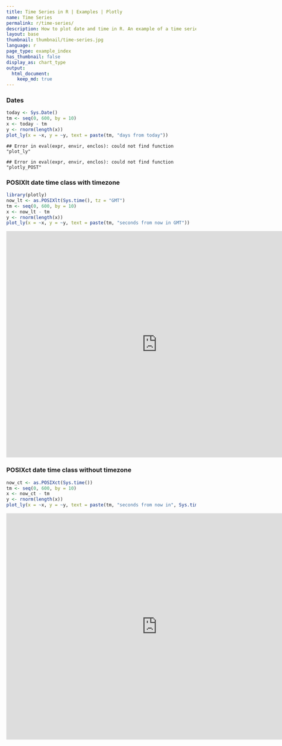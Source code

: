 ```yaml
---
title: Time Series in R | Examples | Plotly
name: Time Series
permalink: r/time-series/
description: How to plot date and time in R. An example of a time series plot with the POSIXct and Sys.Date classes.
layout: base
thumbnail: thumbnail/time-series.jpg
language: r
page_type: example_index
has_thumbnail: false
display_as: chart_type
output:
  html_document:
    keep_md: true
---
```




### Dates


```r
today <- Sys.Date()
tm <- seq(0, 600, by = 10)
x <- today - tm
y <- rnorm(length(x))
plot_ly(x = ~x, y = ~y, text = paste(tm, "days from today"))
```

```
## Error in eval(expr, envir, enclos): could not find function "plot_ly"
```


```
## Error in eval(expr, envir, enclos): could not find function "plotly_POST"
```

### POSIXlt date time class with timezone


```r
library(plotly)
now_lt <- as.POSIXlt(Sys.time(), tz = "GMT")
tm <- seq(0, 600, by = 10)
x <- now_lt - tm
y <- rnorm(length(x))
plot_ly(x = ~x, y = ~y, text = paste(tm, "seconds from now in GMT"))
```

<iframe src="https://plot.ly/~RPlotBot/3461.embed" width="800" height="600" id="igraph" scrolling="no" seamless="seamless" frameBorder="0"> </iframe>

### POSIXct date time class without timezone


```r
now_ct <- as.POSIXct(Sys.time())
tm <- seq(0, 600, by = 10)
x <- now_ct - tm
y <- rnorm(length(x))
plot_ly(x = ~x, y = ~y, text = paste(tm, "seconds from now in", Sys.timezone()))
```

<iframe src="https://plot.ly/~RPlotBot/3463.embed" width="800" height="600" id="igraph" scrolling="no" seamless="seamless" frameBorder="0"> </iframe>
